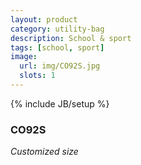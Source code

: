 ```yaml
---
layout: product
category: utility-bag
description: School & sport
tags: [school, sport]
image:
  url: img/CO92S.jpg
  slots: 1
---
```

{% include JB/setup %}

### CO92S

*Customized size*
